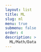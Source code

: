 ```yaml
---
layout: list
title: ML
slug: ml
menu: true
submenu: false
order: 4
description: >
  ML/Math/Data
---
```

